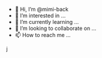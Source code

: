 - 👋 Hi, I’m @mimi-back
- 👀 I’m interested in ...
- 🌱 I’m currently learning ...
- 💞️ I’m looking to collaborate on ...
- 📫 How to reach me ...

<!---
mimi-back/mimi-back is a ✨ special ✨ repository because its `README.md` (this file) appears on your GitHub profile.
You can click the Preview link to take a look at your changes.
--->
j
